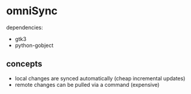 # omniSync
dependencies:
- gtk3
- python-gobject

## concepts
- local changes are synced automatically (cheap incremental updates)
- remote changes can be pulled via a command (expensive)
